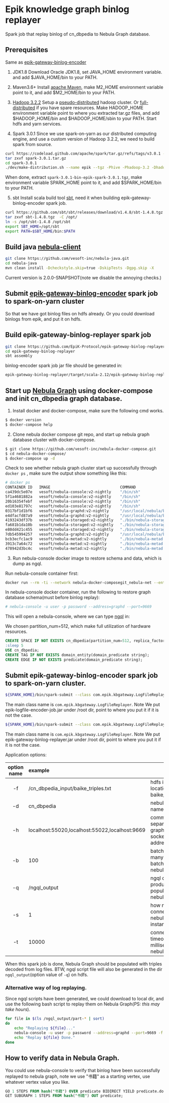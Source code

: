 # Epik knowledge graph binlog replayer

Spark job that replay binlog of cn_dbpedia to Nebula Graph database.

## Prerequisites
Same as [epik-gateway-binlog-encoder](https://github.com/EpiK-Protocol/epik-gateway-binlog-encoder)

1. JDK1.8
Download Oracle JDK1.8, set JAVA_HOME environment variable. and add $JAVA_HOME/bin to your PATH.

2. Maven3.6+
Install [apache Maven](http://maven.apache.org/install.html), make M2_HOME environment variable point to it, and add $M2_HOME/bin to your PATH.

3. [Hadoop 3.2.2](https://archive.apache.org/dist/hadoop/common/hadoop-3.2.2/hadoop-3.2.2.tar.gz)
Setup a [pseudo-distributed](http://hadoop.apache.org/docs/r3.2.2/hadoop-project-dist/hadoop-common/SingleCluster.html#Pseudo-Distributed_Operation) hadoop cluster. Or [full-distributed](http://hadoop.apache.org/docs/r3.2.2/hadoop-project-dist/hadoop-common/SingleCluster.html#Fully-Distributed_Operation) if you have spare resources.
Make HADOOP_HOME environment variable point to where you extracted tar.gz files, and add $HADOOP_HOME/bin and $HADOOP_HOME/sbin to your PATH.
Start hdfs and yarn services.

4. Spark 3.0.1
Since we use spark-on-yarn as our distributed computing engine, and use a custom version of Hadoop 3.2.2, we need to build spark from source.
```bash
curl https://codeload.github.com/apache/spark/tar.gz/refs/tags/v3.0.1 -o spark-3.0.1.tar.gz
tar zxvf spark-3.0.1.tar.gz
cd spark-3.0.1
./dev/make-distribution.sh --name epik --tgz -Phive -Phadoop-3.2 -Dhadoop.version=3.2.2 -Pscala-2.12 -Phive-thriftserver -Pyarn -Pkubernetes -DskipTests -X
```
When done, extract `spark-3.0.1-bin-epik-spark-3.0.1.tgz`, make environment variable SPARK_HOME point to it, and add $SPARK_HOME/bin to your PATH.

5. sbt
Install scala build tool [sbt](https://www.scala-sbt.org/), need it when building epik-gateway-binlog-encoder spark job.
```bash
curl https://github.com/sbt/sbt/releases/download/v1.4.8/sbt-1.4.8.tgz 
tar zxvf sbt-1.4.8.tgz  -C /opt/
ln -s /opt/sbt-1.4.8 /opt/sbt
export SBT_HOME=/opt/sbt
export PATH=$SBT_HOME/bin:$PATH
```

## Build java [nebula-client](https://github.com/vesoft-inc/nebula-java)
```bash
git clone https://github.com/vesoft-inc/nebula-java.git
cd nebula-java
mvn clean install -Dcheckstyle.skip=true -DskipTests -Dgpg.skip -X
```
Current version is 2.0.0-SNAPSHOT(note we disable the annoying checks.)

## Submit [epik-gateway-binlog-encoder](https://github.com/EpiK-Protocol/epik-gateway-binlog-encoder) spark job to spark-on-yarn cluster
So that we have got binlog files on hdfs already. Or you could download binlogs from epik, and put it on hdfs.

## Build epik-gateway-binlog-replayer spark job
```bash
git clone https://github.com/EpiK-Protocol/epik-gateway-binlog-replayer.git
cd epik-gateway-binlog-replayer
sbt assembly
```

binlog-encoder spark job jar file should be generated in:

```bash
epik-gateway-binlog-replayer/target/scala-2.12/epik-gateway-binlog-replayer.jar
```

## Start up [Nebula Graph](https://nebula-graph.io/) using docker-compose and init cn_dbpedia graph database.

1. Install docker and docker-compose, make sure the following cmd works.
```bash
$ docker version
$ docker-compose help
```

2. Clone nebula docker compose git repo, and start up nebula graph database cluster with docker-compose.

```bash
$ git clone https://github.com/vesoft-inc/nebula-docker-compose.git
$ cd nebula-docker-compose/
$ docker-compose up -d
```

Check to see whether nebula graph cluster start up successfully through `docker ps` , make sure the output show something like this:

```bash
# docker ps
CONTAINER ID   IMAGE                               COMMAND                  CREATED        STATUS                PORTS                                                                                                  NAMES
ca439dc5e07e   vesoft/nebula-console:v2-nightly    "/bin/sh"                38 hours ago   Up 38 hours                                                                                                                  nostalgic_heyrovsky
5f1a4681882a   vesoft/nebula-console:v2-nightly    "/bin/sh"                2 days ago     Up 2 days                                                                                                                    fervent_hoover
20b16354febf   vesoft/nebula-console:v2-nightly    "/bin/sh"                3 days ago     Up 3 days                                                                                                                    gallant_mayer
ed103e81797c   vesoft/nebula-console:v2-nightly    "/bin/sh"                3 days ago     Up 3 days                                                                                                                    fervent_visvesvaraya
0317bf1d1bf6   vesoft/nebula-graphd:v2-nightly     "/usr/local/nebula/b…"   3 days ago     Up 2 days (healthy)   0.0.0.0:55020->9669/tcp, 0.0.0.0:49317->19669/tcp, 0.0.0.0:49315->19670/tcp                            nebula-docker-composegit_graphd1_1
e4dfacfd87a9   vesoft/nebula-graphd:v2-nightly     "/usr/local/nebula/b…"   3 days ago     Up 2 days (healthy)   0.0.0.0:55022->9669/tcp, 0.0.0.0:49320->19669/tcp, 0.0.0.0:49319->19670/tcp                            nebula-docker-composegit_graphd2_1
4193243df37b   vesoft/nebula-storaged:v2-nightly   "./bin/nebula-storag…"   3 days ago     Up 2 days (healthy)   9777-9778/tcp, 9780/tcp, 0.0.0.0:49318->9779/tcp, 0.0.0.0:49316->19779/tcp, 0.0.0.0:49313->19780/tcp   nebula-docker-composegit_storaged2_1
fa681b1da10b   vesoft/nebula-storaged:v2-nightly   "./bin/nebula-storag…"   3 days ago     Up 2 days (healthy)   9777-9778/tcp, 9780/tcp, 0.0.0.0:49323->9779/tcp, 0.0.0.0:49322->19779/tcp, 0.0.0.0:49321->19780/tcp   nebula-docker-composegit_storaged0_1
e80dd421c455   vesoft/nebula-storaged:v2-nightly   "./bin/nebula-storag…"   3 days ago     Up 2 days (healthy)   9777-9778/tcp, 9780/tcp, 0.0.0.0:49314->9779/tcp, 0.0.0.0:49312->19779/tcp, 0.0.0.0:49311->19780/tcp   nebula-docker-composegit_storaged1_1
7db545994257   vesoft/nebula-graphd:v2-nightly     "/usr/local/nebula/b…"   3 days ago     Up 2 days (healthy)   0.0.0.0:9669->9669/tcp, 0.0.0.0:49309->19669/tcp, 0.0.0.0:49306->19670/tcp                             nebula-docker-composegit_graphd_1
bcb3ecfc1ac9   vesoft/nebula-metad:v2-nightly      "./bin/nebula-metad …"   3 days ago     Up 2 days (healthy)   9560/tcp, 0.0.0.0:49302->9559/tcp, 0.0.0.0:49301->19559/tcp, 0.0.0.0:49300->19560/tcp                  nebula-docker-composegit_metad1_1
3913c7a64c72   vesoft/nebula-metad:v2-nightly      "./bin/nebula-metad …"   3 days ago     Up 2 days (healthy)   9560/tcp, 0.0.0.0:49308->9559/tcp, 0.0.0.0:49305->19559/tcp, 0.0.0.0:49303->19560/tcp                  nebula-docker-composegit_metad2_1
478942d3bc4c   vesoft/nebula-metad:v2-nightly      "./bin/nebula-metad …"   3 days ago     Up 2 days (healthy)   9560/tcp, 0.0.0.0:49310->9559/tcp, 0.0.0.0:49307->19559/tcp, 0.0.0.0:49304->19560/tcp                  nebula-docker-composegit_metad0_1
```

3. Run nebula-console docker image to restore schema and data, which is dump as ngql.

Run nebula-console container first:

```bash
docker run --rm -ti --network nebula-docker-composegit_nebula-net --entrypoint=/bin/sh vesoft/nebula-console:v2-nightly
```

In nebula-console docker container, run the following to restore graph database schema(must before binlog replay):

```bash
# nebula-console -u user -p password --address=graphd --port=9669
```

This will open a nebula-console, where we can type [ngql](https://docs.nebula-graph.io/2.0/3.ngql-guide/1.nGQL-overview/1.overview/) in:

We chosen partition_num=512, which make full utilization of hardware resources.
```sql
CREATE SPACE IF NOT EXISTS cn_dbpedia(partition_num=512, replica_factor=3, vid_type=INT64);
:sleep 5
USE cn_dbpedia;
CREATE TAG IF NOT EXISTS domain_entity(domain_predicate string);
CREATE EDGE IF NOT EXISTS predicate(domain_predicate string);
```

## Submit epik-gateway-binlog-encoder spark job to spark-on-yarn cluster.
```bash
${SPARK_HOME}/bin/spark-submit --class com.epik.kbgateway.LogFileReplayer --master yarn --deploy-mode cluster --driver-memory 256M --driver-java-options "-Dspark.testing.memory=536870912" --executor-memory 4g  --num-executors 4 --executor-cores 2 /root/epik-kbgateway-job.jar -d cn_dbpedia -h localhost:55020,localhost:55022,localhost:9669 -b 100 -i /epik_log_output -q /ngql_dump -s 1 -t 10000
```
The main class name is `com.epik.kbgateway.LogFileReplayer`. Note We put epik-logfile-encoder-job.jar under /root dir, point to where you put it if it is not the case.

```bash
${SPARK_HOME}/bin/spark-submit --class com.epik.kbgateway.LogFileReplayer --master yarn --deploy-mode cluster --driver-memory 256M --driver-java-options "-Dspark.testing.memory=536870912" --executor-memory 4g  --num-executors 4 --executor-cores 2 /root/epik-gateway-binlog-replayer.jar -d cn_dbpedia -h localhost:55020,localhost:55022,localhost:9669 -b 100 -i /epik_log_output -q /ngql_output -s 1 -t 10000
```

The main class name is `com.epik.kbgateway.LogFileReplayer`. Note We put epik-gateway-binlog-replayer.jar under /root dir, point to where you put it if it is not the case.

Application options:

option name| example |note
:---:|:---|---
-f | /cn_dbpedia_input/baike_triples.txt | hdfs input file, location of baike_cnpedia.txt
-d | cn_dbpedia | nebula database name. 
-h | localhost:55020,localhost:55022,localhost:9669 | comma separated nebula graphd service socket addresses.
-b | 100 | batch size, how many ngqls in a batch submit to nebula graph.
-q | /ngql_output | ngql dumps, by-product while populating nebula graph.
-s | 1 | how many connection in a nebula Session instance. 
-t | 10000 | connection timeout in milliseconds of nebula.

When this spark job is done, Nebula Graph should be populated with triples decoded from log files. BTW, ngql script file will also be generated in the dir `ngql_output`(option value of `-q`) on hdfs.

### Alternative way of log replaying.
Since ngql scripts have been generated, we could download to local dir, and use the following bash script to replay them on Nebula Graph(PS: _this may take hours_).

```bash
for file in $(ls /ngql_output/part-* | sort)
do
    echo "Replaying ${file}..."
    nebula-console -u user -p password --address=graphd --port=9669 -f $file;
    echo "Replay ${file} Done."
done
```

## How to verify data in Nebula Graph.
You could use nebula-console to verify that binlog have been successfully replayed to nebula graph, note we use "书籍" as a starting vertex, use whatever vertex value you like.
```sql
GO 1 STEPS FROM hash("书籍") OVER predicate BIDIRECT YIELD predicate.domain_predicate;
GET SUBGRAPH 1 STEPS FROM hash("书籍") OUT predicate;
```